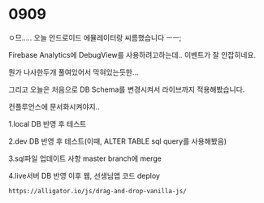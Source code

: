 # 0909



ㅇ므..... 오늘 안드로이드 에뮬레이터랑 씨름했습니다 ㅡㅡ;

Firebase Analytics에 DebugView를 사용하려고하는데.. 이벤트가 잘 안잡히네요.

뭔가 나사한두개 풀여있어서 막혀있는듯한...



그리고 오늘은 처음으로 DB Schema를 변경시켜서 라이브까지 적용해봤습니다.

컨플루언스에 문서화시켜야지..

1.local DB 반영 후 테스트

2.dev DB 반영 후 테스트(이때, ALTER TABLE sql query를 사용해봤음)

3.sql파일 업데이트 사항 master branch에 merge

4.live서버 DB 반영 이후 웹, 선생님앱 코드 deploy



```
https://alligator.io/js/drag-and-drop-vanilla-js/
```





